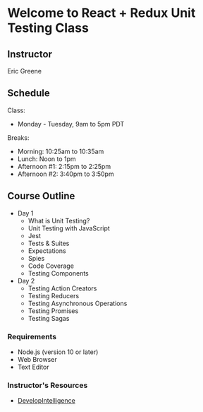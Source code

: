 # Welcome to React + Redux Unit Testing Class

## Instructor

Eric Greene

## Schedule

Class:

- Monday - Tuesday, 9am to 5pm PDT

Breaks:

- Morning: 10:25am to 10:35am
- Lunch: Noon to 1pm
- Afternoon #1: 2:15pm to 2:25pm
- Afternoon #2: 3:40pm to 3:50pm

## Course Outline

- Day 1
  - What is Unit Testing?
  - Unit Testing with JavaScript
  - Jest
  - Tests & Suites
  - Expectations
  - Spies
  - Code Coverage
  - Testing Components
- Day 2
  - Testing Action Creators
  - Testing Reducers
  - Testing Asynchronous Operations
  - Testing Promises
  - Testing Sagas

### Requirements

- Node.js (version 10 or later)
- Web Browser
- Text Editor

### Instructor's Resources

- [DevelopIntelligence](http://www.developintelligence.com/)
